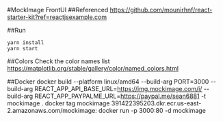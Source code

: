 #MockImage FrontUI
##Referenced 
https://github.com/mounirhnf/react-starter-kit?ref=reactjsexample.com

##Run
```shell
yarn install
yarn start
```

##Colors
Check the color names list
https://matplotlib.org/stable/gallery/color/named_colors.html

##Docker
docker build --platform linux/amd64 --build-arg PORT=3000 --build-arg REACT_APP_API_BASE_URL=https://img.mockimage.com/i/ --build-arg REACT_APP_PAYPALME_URL=https://paypal.me/sean6881 -t mockimage .
docker tag mockimage 391422395203.dkr.ecr.us-east-2.amazonaws.com/mockimage:<tag>
docker run -p 3000:80 -d mockimage